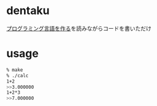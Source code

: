 # dentaku

[プログラミング言語を作る](http://amzn.to/2d2mXPY)を読みながらコードを書いただけ

# usage 

```sh
% make
% ./calc
1+2
>>3.000000
1+2*3
>>7.000000
```
